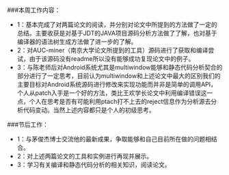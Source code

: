 ###本周工作内容：
- 1：基本完成了对两篇论文的阅读，并分别对论文中所提到的方法做了一定的总结。主要收获是对基于JDT的JAVA项目源码分析方法做了了解，也对基于编译器的语法树生成方法做了进一步的了解。
- 2：对AUC-miner（南京大学论文所提到的工具）源码进行了获取和编译尝试，由于该源码没有readme所以没有能够成功复现论文中的例子。
- 3：与陈老师后对Android系统尤其是multiwindow能够和静态代码分析契合的部分进行了一定思考，目前认为multiwindow和上述论文中最大的区别我们的主要目标对Android系统源码进行修改来实现功能而并非是简单的调用API，个人从patch入手是一个好的方法，类比王欢学长论文中利用编译错误这一点，个人在思考是否有可能利用ptach打不上去的reject信息作为分析源去分析代码变动。当然上述内容都只是个人的初级思考。

###节后工作：
- 1：与茅俊杰博士交流他的最新成果，争取能够和自己目前所在做的问题相结合。
- 2：对上述两篇论文的工具和实例进行再现并展示。
- 3：学习有关编译和静态代码分析的相关知识，阅读论文。
